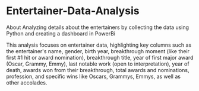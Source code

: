 # Entertainer-Data-Analysis
About Analyzing details about the entertainers by collecting the data using Python and creating a dashboard in PowerBi

This analysis focuses on entertainer data, highlighting key columns such as the entertainer's name, gender, birth year, breakthrough moment (like their first #1 hit or award nomination), breakthrough title, year of first major award (Oscar, Grammy, Emmy), last notable work (open to interpretation), year of death, awards won from their breakthrough, total awards and nominations, profession, and specific wins like Oscars, Grammys, Emmys, as well as other accolades.

